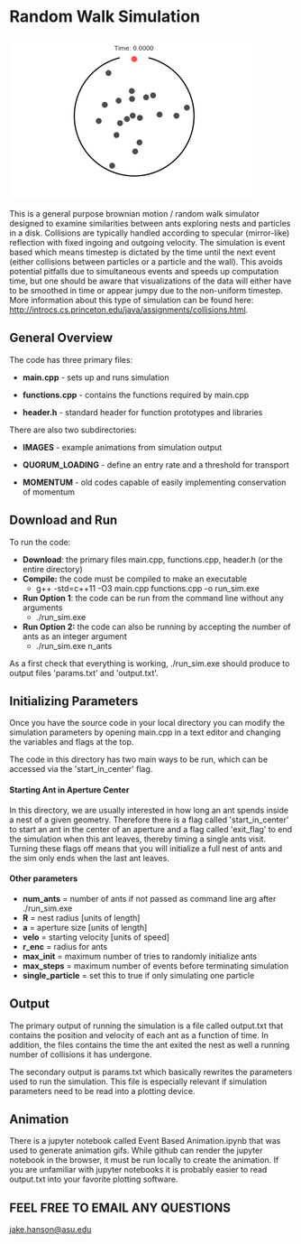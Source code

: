 # Random Walk Simulation
![alt text](https://github.com/jakehanson/Random-Walk-Simulation/blob/dev/IMAGES/n20_good.gif)

This is a general purpose brownian motion / random walk simulator designed to examine similarities between ants exploring nests and particles in a disk. Collisions are typically handled according to specular (mirror-like) reflection with fixed ingoing and outgoing velocity. The simulation is event based which means timestep is dictated by the time until the next event (either collisions between particles or a particle and the wall). This avoids potential pitfalls due to simultaneous events and speeds up computation time, but one should be aware that visualizations of the data will either have to be smoothed in time or appear jumpy due to the non-uniform timestep. More information about this type of simulation can be found here: http://introcs.cs.princeton.edu/java/assignments/collisions.html.

## General Overview

The code has three primary files:
* **main.cpp** - sets up and runs simulation

* **functions.cpp** - contains the functions required by main.cpp

* **header.h** - standard header for function prototypes and libraries

There are also two subdirectories:
* **IMAGES** - example animations from simulation output

* **QUORUM_LOADING** - define an entry rate and a threshold for transport

* **MOMENTUM** - old codes capable of easily implementing conservation of momentum



## Download and Run
To run the code:

* **Download**: the primary files main.cpp, functions.cpp, header.h (or the entire directory)
* **Compile:** the code must be compiled to make an executable
  * g++ -std=c++11 -O3 main.cpp functions.cpp -o run_sim.exe
* **Run Option 1**: the code can be run from the command line without any arguments
  * ./run_sim.exe
* **Run Option 2:** the code can also be running by accepting the number of ants as an integer argument
  *  ./run_sim.exe n_ants

As a first check that everything is working, ./run_sim.exe should produce to output files 'params.txt' and 'output.txt'.

## Initializing Parameters

Once you have the source code in your local directory you can modify the simulation parameters by opening main.cpp in a text editor and changing the variables and flags at the top.

The code in this directory has two main ways to be run, which can be accessed via the 'start_in_center' flag.

#### Starting Ant in Aperture Center
In this directory, we are usually interested in how long an ant spends inside a nest of a given geometry. Therefore there is a flag called 'start_in_center' to start an ant in the center of an aperture and a flag called 'exit_flag' to end the simulation when this ant leaves, thereby timing a single ants visit. Turning these flags off means that you will initialize a full nest of ants and the sim only ends when the last ant leaves.

#### Other parameters

* **num_ants** = number of ants if not passed as command line arg after ./run_sim.exe
* **R** = nest radius [units of length]
* **a** = aperture size [units of length]
* **velo** = starting velocity [units of speed]
* **r_enc** = radius for ants
* **max_init** = maximum number of tries to randomly initialize ants
* **max_steps** = maximum number of events before terminating simulation
* **single_particle** = set this to true if only simulating one particle

## Output

The primary output of running the simulation is a file called output.txt that contains the position and velocity of each ant as a function of time. In addition, the files contains the time the ant exited the nest as well a running number of collisions it has undergone.

The secondary output is params.txt which basically rewrites the parameters used to run the simulation. This file is especially relevant if simulation parameters need to be read into a plotting device.

## Animation
There is a jupyter notebook called Event Based Animation.ipynb that was used to generate animation gifs. While github can render the jupyter notebook in the browser, it must be run locally to create the animation. If you are unfamiliar with jupyter notebooks it is probably easier to read output.txt into your favorite plotting software.

## FEEL FREE TO EMAIL ANY QUESTIONS

jake.hanson@asu.edu
